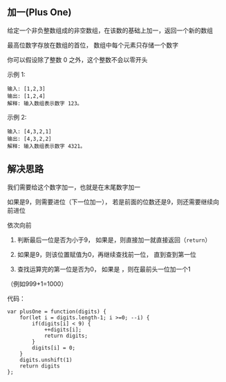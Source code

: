 ## 加一(Plus One)
给定一个非负整数组成的非空数组，在该数的基础上加一，返回一个新的数组<br/>

最高位数字存放在数组的首位， 数组中每个元素只存储一个数字<br/>

你可以假设除了整数 0 之外，这个整数不会以零开头<br/>

示例 1:
```
输入: [1,2,3]
输出: [1,2,4]
解释: 输入数组表示数字 123。
```
示例 2:
```
输入: [4,3,2,1]
输出: [4,3,2,2]
解释: 输入数组表示数字 4321。
```

## 解决思路
我们需要给这个数字加一，也就是在末尾数字加一<br/>

如果是9，则需要进位（下一位加一）， 若是前面的位数还是9，则还需要继续向前进位<br/>

依次向前

1. 判断最后一位是否为小于9， 如果是，则直接加一就直接返回（`return`）

2. 如果是9，则该位置赋值为0，再继续查找前一位， 直到查到第一位

3. 查找运算完的第一位是否为0， 如果是 ，则在最前头一位加一个1

（例如999+1=1000）

代码：
```
var plusOne = function(digits) {
    for(let i = digits.length-1; i >=0; --i) {
        if(digits[i] < 9) {
            ++digits[i];
            return digits;
        }
        digits[i] = 0;
    }
    digits.unshift(1)
    return digits
};
```
